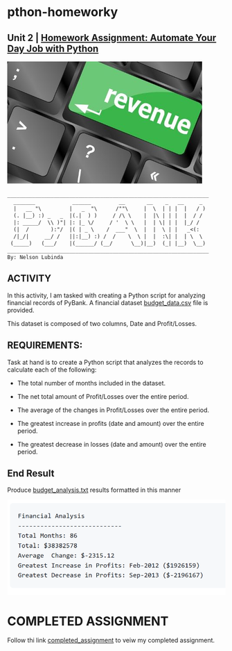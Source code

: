 # pthon-homeworky
## Unit 2 | [Homework Assignment: Automate Your Day Job with Python](PyBank/main.ipynb)
![](./images/rpl.jpg)
```
_________________________________________________________________
  _______            ______         __       __    _   __     _
  |   __ "\         |   _  "\      /""\     |  \  | | |  |   / )
  (. |__) :) _   _  |(.|  ) )     / /\ \    |  |\ | | |  |  / / 
  |: _____/  \\ )"| |: |_ \/     / '  \ \   |  | \| | |  |_/ /              
  (|  /       ):"/  |( | _ \    /  ___"  \  |  |  \ | |   _<(: 
  /|_/|     __/ /   ||:|__) :) /  /    \  \ |  |  :\| |  | \  \  
 (_____)   (___/    |(______/ (__/      \__)|__)  (_| |__)  \__)
_________________________________________________________________
By: Nelson Lubinda
```
 ## ACTIVITY

In this activity, I am tasked with creating a Python script for analyzing financial records of PyBank. 
A financial dataset [budget_data.csv](resources/budget_data.csv) file is provided. 

This dataset is composed of two columns, Date and Profit/Losses. 

## REQUIREMENTS:

Task at hand is to create a Python script that analyzes the records to calculate each of the following:

   - The total number of months included in the dataset.

   - The net total amount of Profit/Losses over the entire period.

   - The average of the changes in Profit/Losses over the entire period.

   - The greatest increase in profits (date and amount) over the entire period.

  -  The greatest decrease in losses (date and amount) over the entire period.

## End Result

Produce [budget_analysis.txt](analysis/budget_analysis.txt) results formatted in this manner

![alt text](./images/ft.png)

# COMPLETED ASSIGNMENT
Follow thi link [completed_assignment](PyBank/main.ipynb) to veiw my completed assignment.
